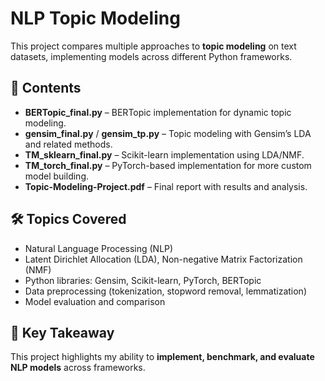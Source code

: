 # NLP Topic Modeling

This project compares multiple approaches to **topic modeling** on text datasets, implementing models across different Python frameworks.

## 📂 Contents
- **BERTopic_final.py** – BERTopic implementation for dynamic topic modeling.
- **gensim_final.py** / **gensim_tp.py** – Topic modeling with Gensim’s LDA and related methods.
- **TM_sklearn_final.py** – Scikit-learn implementation using LDA/NMF.
- **TM_torch_final.py** – PyTorch-based implementation for more custom model building.
- **Topic-Modeling-Project.pdf** – Final report with results and analysis.

## 🛠 Topics Covered
- Natural Language Processing (NLP)
- Latent Dirichlet Allocation (LDA), Non-negative Matrix Factorization (NMF)
- Python libraries: Gensim, Scikit-learn, PyTorch, BERTopic
- Data preprocessing (tokenization, stopword removal, lemmatization)
- Model evaluation and comparison

## 🔑 Key Takeaway
This project highlights my ability to **implement, benchmark, and evaluate NLP models** across frameworks.